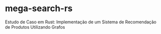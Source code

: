 # mega-search-rs
Estudo de Caso em Rust: Implementação de um Sistema de Recomendação de Produtos Utilizando Grafos
